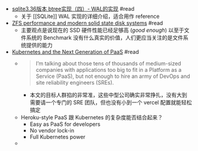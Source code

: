 - [sqlite3.36版本 btree实现（四）- WAL的实现](https://www.codedump.info/post/20220106-sqlite-btree-4-wal/) #read
	- 关于 [[SQLite]] WAL 实现的详细介绍，适合用作 reference
- [ZFS performance and modern solid state disk systems](https://utcc.utoronto.ca/~cks/space/blog/solaris/ZFSModernDiskPerformance) #read
	- 主要观点是说现在的 SSD 硬件性能已经足够高 (*good enough*) 以至于文件系统的 Benchmark 没有什么真实的价值，人们更应当关注的是文件系统提供的能力
- [Kubernetes and the Next Generation of PaaS](https://thenewstack.io/kubernetes-and-the-next-generation-of-paas/) #read
	- > I’m talking about those tens of thousands of medium-sized companies with applications too big to fit in a Platform as a Service (PaaS), but not enough to hire an army of DevOps and site reliability engineers (SREs).
		- 本文的目标人群掐的非常准，这些中型公司确实非常挣扎，没有大到需要请一个专门的 SRE 团队，但也没有小到一个 vercel 配置就能轻松搞定
	- Heroku-style PaaS 跟 Kubernetes 的复杂度能否结合起来？
		- Easy as PaaS for developers
		- No vendor lock-in
		- Full Kubernetes power
	-